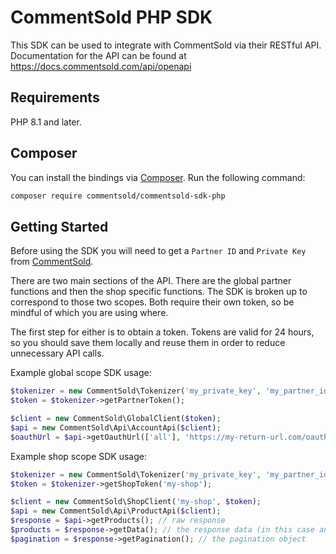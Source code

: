 # CommentSold PHP SDK

This SDK can be used to integrate with CommentSold via their RESTful API. Documentation
for the API can be found at https://docs.commentsold.com/api/openapi

## Requirements
PHP 8.1 and later.

## Composer
You can install the bindings via [Composer](http://getcomposer.org/). Run the following command:

```bash
composer require commentsold/commentsold-sdk-php
```

## Getting Started

Before using the SDK you will need to get a `Partner ID` and `Private Key` from [CommentSold](https://commentsold.com).

There are two main sections of the API. There are the global partner functions and then the shop specific functions.
The SDK is broken up to correspond to those two scopes. Both require their own token, so be mindful of which you are using where.

The first step for either is to obtain a token. Tokens are valid for 24 hours, so you should save them locally and reuse them in order to reduce unnecessary API calls.

Example global scope SDK usage:

```php
$tokenizer = new CommentSold\Tokenizer('my_private_key', 'my_partner_id');
$token = $tokenizer->getPartnerToken();

$client = new CommentSold\GlobalClient($token);
$api = new CommentSold\Api\AccountApi($client);
$oauthUrl = $api->getOauthUrl(['all'], 'https://my-return-url.com/oauth');
```

Example shop scope SDK usage:

```php
$tokenizer = new CommentSold\Tokenizer('my_private_key', 'my_partner_id');
$token = $tokenizer->getShopToken('my-shop');

$client = new CommentSold\ShopClient('my-shop', $token);
$api = new CommentSold\Api\ProductApi($client);
$response = $api->getProducts(); // raw response
$products = $response->getData(); // the response data (in this case an array of products)
$pagination = $response->getPagination(); // the pagination object
```
